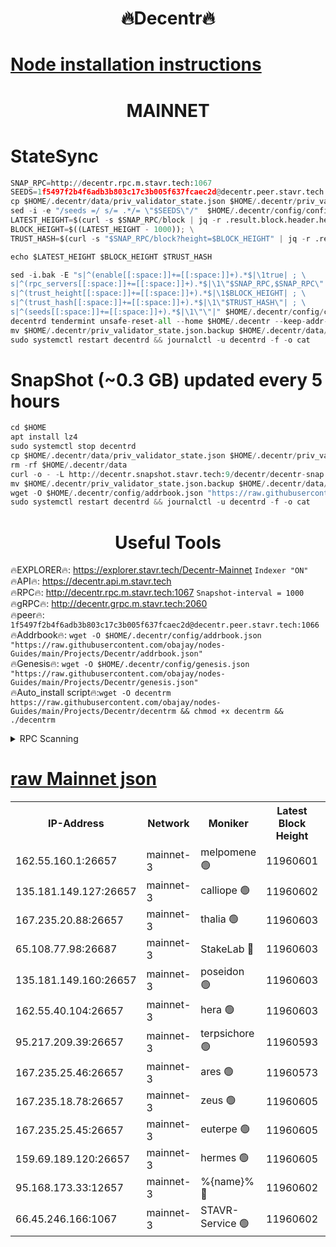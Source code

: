 <h1 align="center"> 🔥Decentr🔥</h1>

[Node installation instructions](https://github.com/obajay/nodes-Guides/tree/main/Projects/Decentr)
=
<h1 align="center"> MAINNET</h1>

# StateSync
```python
SNAP_RPC=http://decentr.rpc.m.stavr.tech:1067
SEEDS=1f5497f2b4f6adb3b803c17c3b005f637fcaec2d@decentr.peer.stavr.tech:1066
cp $HOME/.decentr/data/priv_validator_state.json $HOME/.decentr/priv_validator_state.json.backup
sed -i -e "/seeds =/ s/= .*/= \"$SEEDS\"/"  $HOME/.decentr/config/config.toml
LATEST_HEIGHT=$(curl -s $SNAP_RPC/block | jq -r .result.block.header.height); \
BLOCK_HEIGHT=$((LATEST_HEIGHT - 1000)); \
TRUST_HASH=$(curl -s "$SNAP_RPC/block?height=$BLOCK_HEIGHT" | jq -r .result.block_id.hash)

echo $LATEST_HEIGHT $BLOCK_HEIGHT $TRUST_HASH

sed -i.bak -E "s|^(enable[[:space:]]+=[[:space:]]+).*$|\1true| ; \
s|^(rpc_servers[[:space:]]+=[[:space:]]+).*$|\1\"$SNAP_RPC,$SNAP_RPC\"| ; \
s|^(trust_height[[:space:]]+=[[:space:]]+).*$|\1$BLOCK_HEIGHT| ; \
s|^(trust_hash[[:space:]]+=[[:space:]]+).*$|\1\"$TRUST_HASH\"| ; \
s|^(seeds[[:space:]]+=[[:space:]]+).*$|\1\"\"|" $HOME/.decentr/config/config.toml
decentrd tendermint unsafe-reset-all --home $HOME/.decentr --keep-addr-book
mv $HOME/.decentr/priv_validator_state.json.backup $HOME/.decentr/data/priv_validator_state.json
sudo systemctl restart decentrd && journalctl -u decentrd -f -o cat
```
# SnapShot (~0.3 GB) updated every 5 hours
```python
cd $HOME
apt install lz4
sudo systemctl stop decentrd
cp $HOME/.decentr/data/priv_validator_state.json $HOME/.decentr/priv_validator_state.json.backup
rm -rf $HOME/.decentr/data
curl -o - -L http://decentr.snapshot.stavr.tech:9/decentr/decentr-snap.tar.lz4 | lz4 -c -d - | tar -x -C $HOME/.decentr --strip-components 2
mv $HOME/.decentr/priv_validator_state.json.backup $HOME/.decentr/data/priv_validator_state.json
wget -O $HOME/.decentr/config/addrbook.json "https://raw.githubusercontent.com/obajay/nodes-Guides/main/Projects/Decentr/addrbook.json"
sudo systemctl restart decentrd && journalctl -u decentrd -f -o cat
```

 <h1 align="center"> Useful Tools</h1>

🔥EXPLORER🔥:     https://explorer.stavr.tech/Decentr-Mainnet        `Indexer "ON"` \
🔥API🔥:          https://decentr.api.m.stavr.tech \
🔥RPC🔥:          http://decentr.rpc.m.stavr.tech:1067              `Snapshot-interval = 1000` \
🔥gRPC🔥:         http://decentr.grpc.m.stavr.tech:2060 \
🔥peer🔥:         `1f5497f2b4f6adb3b803c17c3b005f637fcaec2d@decentr.peer.stavr.tech:1066` \
🔥Addrbook🔥:  `wget -O $HOME/.decentr/config/addrbook.json "https://raw.githubusercontent.com/obajay/nodes-Guides/main/Projects/Decentr/addrbook.json"` \
🔥Genesis🔥:  `wget -O $HOME/.decentr/config/genesis.json "https://raw.githubusercontent.com/obajay/nodes-Guides/main/Projects/Decentr/genesis.json"` \
🔥Auto_install script🔥:`wget -O decentrm https://raw.githubusercontent.com/obajay/nodes-Guides/main/Projects/Decentr/decentrm && chmod +x decentrm && ./decentrm`

<details>
<summary>RPC Scanning</summary>

<h2 align="center"> We scan nodes in real time every 4 hours. And we provide the final result of RPC endpoints.
We cannot influence the operation of these nodes in any way. </h2>


```python
If Voting Power is higher than 0 --> then the Node is a validator of the network and may be subject to attack and be a potential threat to the chain.
```
```python
We marked such validators with a red symbol
```

</details>

[raw Mainnet json](https://rpc-check.decentrm.stavr.tech/decentrm/rpc-decentrm-result.json)
=



<table><tr><th>IP-Address</th><th>Network</th><th>Moniker</th><th>Latest Block Height</th><th>Earliest Block Height</th><th>Catching Up</th><th>Tx Index</th><th>Voting Power</th><th>Scan Time</th></tr><tr><td>162.55.160.1:26657</td><td>mainnet-3</td><td>melpomene 🟢</td><td>11960601</td><td>1688950</td><td>False</td><td>on</td><td>0</td><td>2023-12-14T09:50:23.448006682UTC</td></tr><tr><td>135.181.149.127:26657</td><td>mainnet-3</td><td>calliope 🟢</td><td>11960602</td><td>1688950</td><td>False</td><td>on</td><td>0</td><td>2023-12-14T09:50:23.818305920UTC</td></tr><tr><td>167.235.20.88:26657</td><td>mainnet-3</td><td>thalia 🟢</td><td>11960603</td><td>1688950</td><td>False</td><td>on</td><td>0</td><td>2023-12-14T09:50:29.510553205UTC</td></tr><tr><td>65.108.77.98:26687</td><td>mainnet-3</td><td>StakeLab 🔴</td><td>11960603</td><td>1688950</td><td>False</td><td>on</td><td>5272890</td><td>2023-12-14T09:50:29.863755463UTC</td></tr><tr><td>135.181.149.160:26657</td><td>mainnet-3</td><td>poseidon 🟢</td><td>11960603</td><td>1688950</td><td>False</td><td>on</td><td>0</td><td>2023-12-14T09:50:32.575104564UTC</td></tr><tr><td>162.55.40.104:26657</td><td>mainnet-3</td><td>hera 🟢</td><td>11960603</td><td>1688950</td><td>False</td><td>on</td><td>0</td><td>2023-12-14T09:50:34.900209487UTC</td></tr><tr><td>95.217.209.39:26657</td><td>mainnet-3</td><td>terpsichore 🟢</td><td>11960593</td><td>1688950</td><td>False</td><td>on</td><td>0</td><td>2023-12-14T09:50:37.255191328UTC</td></tr><tr><td>167.235.25.46:26657</td><td>mainnet-3</td><td>ares 🟢</td><td>11960573</td><td>1688950</td><td>False</td><td>on</td><td>0</td><td>2023-12-14T09:50:39.638330250UTC</td></tr><tr><td>167.235.18.78:26657</td><td>mainnet-3</td><td>zeus 🟢</td><td>11960605</td><td>1688950</td><td>False</td><td>on</td><td>0</td><td>2023-12-14T09:50:41.957486386UTC</td></tr><tr><td>167.235.25.45:26657</td><td>mainnet-3</td><td>euterpe 🟢</td><td>11960605</td><td>1688950</td><td>False</td><td>on</td><td>0</td><td>2023-12-14T09:50:44.289692082UTC</td></tr><tr><td>159.69.189.120:26657</td><td>mainnet-3</td><td>hermes 🟢</td><td>11960605</td><td>1688950</td><td>False</td><td>on</td><td>0</td><td>2023-12-14T09:50:44.550154923UTC</td></tr><tr><td>95.168.173.33:12657</td><td>mainnet-3</td><td>%{name}% 🔴</td><td>11960602</td><td>8964001</td><td>False</td><td>on</td><td>4161963</td><td>2023-12-14T09:50:24.984690756UTC</td></tr><tr><td>66.45.246.166:1067</td><td>mainnet-3</td><td>STAVR-Service 🟢</td><td>11960602</td><td>11960001</td><td>False</td><td>on</td><td>0</td><td>2023-12-14T09:50:24.394333944UTC</td></tr></table>